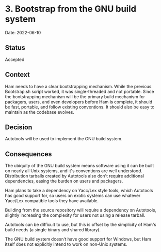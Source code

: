 # 3. Bootstrap from the GNU build system

Date: 2022-06-10

## Status

Accepted

## Context

Ham needs to have a clear bootstrapping mechanism. While the previous
Bootstrap.sh script worked, it was single-threaded and not portable. Since the
bootstrapping mechanism will be the primary build mechanism for packagers,
users, and even developers before Ham is complete, it should be fast, portable,
and follow existing conventions. It should also be easy to maintain as the
codebase evolves.

## Decision

Autotools will be used to implement the GNU build system.

## Consequences

The ubiquity of the GNU build system means software using it can be built on
nearly all Unix systems, and it's conventions are well understood. Distribution
tarballs created by Autotools also don't require additional dependencies, easing
the burden on users and packagers.

Ham plans to take a dependency on Yacc/Lex style tools, which Autotools has good
support for, so users on exotic systems can use whatever Yacc/Lex compatible
tools they have available.

Building from the source repository will require a dependency on Autotools,
slightly increasing the complexity for users not using a release tarball.

Autotools can be difficult to use, but this is offset by the simplicity of Ham's
build needs (a single binary and shared library).

The GNU build system doesn't have good support for Windows, but Ham itself does
not explicitly intend to work on non-Unix systems.
